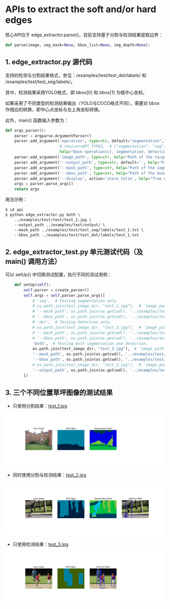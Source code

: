 # APIs to extract the soft and/or hard edges

核心API位于 edge_extractor.parse()，目前支持基于分割与检测结果提取边界：

```python
def parse(image, seg_mask=None, bbox_list=None, img_depth=None):
```  

## 1. edge_extractor.py 源代码 

支持的检测与分割结果格式，参见：/examples/test/test_det/labels/ 和 /examples/test/test_seg/labels/。

其中，检测结果采用YOLO格式，即 bbox[0] 和 bbox[1] 为框中心坐标。

如果采用了不同类型的检测结果输出（YOLO与COCO格式不同），需要对 bbox 作相应的转换，即中心点坐标与左上角坐标转换。

此外，main() 函数输入参数为：

```python
def args_parser():
    parser = argparse.ArgumentParser()
    parser.add_argument('operation', type=str, default="segmentation",
                        # choices=OPT_TYPES,  # ["segmentation", "seg", "detection", "det", "both"]
                        help="Base operation(s), segmentation, detection or both, for edge extraction.")
    parser.add_argument('image_path', type=str, help="Path of the target image.")
    parser.add_argument('--output_path', type=str, default='', help="Path to save the results.")
    parser.add_argument('--mask_path', type=str, help="Path of the segmentation mask.")
    parser.add_argument('--bbox_path', type=str, help="Path of the bounding boxes by detection.")
    parser.add_argument('--display', action='store_false', help="True or False option for display")
    args = parser.parse_args()
    return args
```  

用法示例： 

```shell
$ cd api
$ python edge_extractor.py both \
    ../examples/test/test/test_1.jpg \
    --output_path ../examples/test/output/ \
    --mask_path ../examples/test/test_seg/labels/test_1.txt \
    --bbox_path ../examples/test/test_det/labels/test_1.txt
```  

## 2. edge_extractor_test.py 单元测试代码（及 main() 调用方法）

可以 setUp() 中切换测试配置，执行不同的测试用例：

```python
    def setUp(self):
        self.parser = create_parser()
        self.args = self.parser.parse_args([
            # 'seg',  # Testing segmentation only.
            # os.path.join(test_image_dir, "test_1.jpg"),  # 'image_path'
            # '--mask_path', os.path.join(os.getcwd(), '../examples/test/test_seg/labels/test_1.txt'),
            # '--bbox_path', os.path.join(os.getcwd(), '../examples/test/test_det/labels/test_1.txt'),
            # 'det',  # Testing detection only.
            # os.path.join(test_image_dir, "test_3.jpg"),  # 'image_path'
            # '--mask_path', os.path.join(os.getcwd(), '../examples/test/test_seg/labels/test_3.txt'),
            # '--bbox_path', os.path.join(os.getcwd(), '../examples/test/test_det/labels/test_3.txt'),
            'both',  # Testing both segmentation and detection.
            os.path.join(test_image_dir, "test_2.jpg"),  # 'image_path'
            '--mask_path', os.path.join(os.getcwd(), '../examples/test/test_seg/labels/test_2.txt'),
            '--bbox_path', os.path.join(os.getcwd(), '../examples/test/test_det/labels/test_2.txt'),
            # os.path.join(test_image_dir, "test_2.jpg"),  # 'image_path'
            '--output_path', os.path.join(os.getcwd(), '../examples/test/output/')
        ])
```  

## 3. 三个不同位置草坪图像的测试结果

- 只使用分割结果：[test_1.jpg](/examples/test/test/test_1.jpg)

![test_1_all.jpg](/examples/test/output/test_1_all.png "test_1_all.png")

- 同时使用分割与检测结果：[test_2.jpg](/examples/test/test/test_2.jpg)

![test_2_all.jpg](/examples/test/output/test_2_all.png "test_2_all.png")

- 只使用检测结果：[test_3.jpg](/examples/test/test/test_3.jpg)

![test_3_all.jpg](/examples/test/output/test_3_all.png "test_3_all.png")


